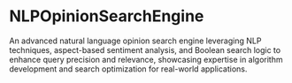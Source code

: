 # NLPOpinionSearchEngine
 An advanced natural language opinion search engine leveraging NLP techniques, aspect-based sentiment analysis, and Boolean search logic to enhance query precision and relevance, showcasing expertise in algorithm development and search optimization for real-world applications.
